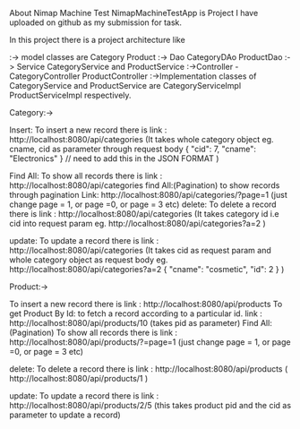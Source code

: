 About Nimap Machine Test
NimapMachineTestApp is Project I have uploaded on github as my submission for task.

In this project there is a project architecture like

:-> model classes are  Category Product
:-> Dao CategoryDAo ProductDao 
:-> Service CategoryService and  ProductService 
:->Controller - CategoryController ProductController
:->Implementation classes of CategoryService and  ProductService are CategoryServiceImpl ProductServiceImpl respectively.

Category:->

Insert: To insert a new record there is link : http://localhost:8080/api/categories (It takes whole category object eg. cname, cid as parameter through request body
          {
            "cid": 7,
            "cname": "Electronics"
        }  // need to add this in the JSON FORMAT
        )

Find All: To show all records there is link : http://localhost:8080/api/categories
find All:(Pagination)  to show records through pagination Link: http://localhost:8080/api/categories/?page=1 (just change page = 1, or page =0, or page = 3 etc)
delete: To delete a record there is link : http://localhost:8080/api/categories (It takes category id i.e cid into request param eg. http://localhost:8080/api/categories?a=2 )

update: To update a record there is link : http://localhost:8080/api/categories (It takes cid as request param and whole category object as request body eg. http://localhost:8080/api/categories?a=2 { "cname": "cosmetic", "id": 2 } )

Product:->

To insert a new record there is link : http://localhost:8080/api/products
To get Product By Id: to fetch a record according to a particular id. link : http://localhost:8080/api/products/10 (takes pid as parameter)
Find All: (Pagination) To show all records there is link : http://localhost:8080/api/products/?=page=1 (just change page = 1, or page =0, or page = 3 etc)

delete: To delete a record there is link : http://localhost:8080/api/products ( http://localhost:8080/api/products/1 )

update: To update a record there is link : http://localhost:8080/api/products/2/5 (this takes product pid and the cid as parameter to update a record)

